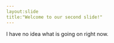 ```yaml
---
layout:slide
title:"Welcome to our second slide!"
---
```

I have no idea what is going on right now.
